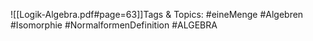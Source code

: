 
![[Logik-Algebra.pdf#page=63]]Tags & Topics:
   #eineMenge
   #Algebren
   #Isomorphie
   #NormalformenDefinition
   #ALGEBRA